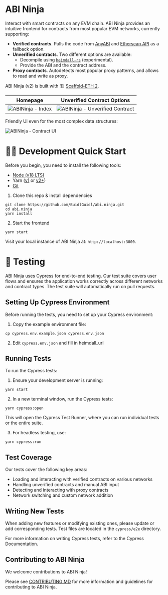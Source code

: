 # ABI Ninja

Interact with smart contracts on any EVM chain. ABI Ninja provides an intuitive frontend for contracts from most popular EVM networks, currently supporting:

- **Verified contracts**. Pulls the code from [AnyABI](https://anyabi.xyz/) and [Etherscan API](https://docs.etherscan.io/) as a fallback option.
- **Unverified contracts**. Two different options are available:
  - Decompile using [`heimdall-rs`](https://github.com/Jon-Becker/heimdall-rs) (experimental).
  - Provide the ABI and the contract address.
- **Proxy contracts**. Autodetects most popular proxy patterns, and allows to read and write as proxy.

ABI Ninja (v2) is built with 🏗 [Scaffold-ETH 2](https://github.com/scaffold-eth/scaffold-eth-2).

|                                                     Homepage                                                      |                                                   Unverified Contract Options                                                   |
| :---------------------------------------------------------------------------------------------------------------: | :-----------------------------------------------------------------------------------------------------------------------------: |
| ![ABINinja - Index](https://github.com/BuidlGuidl/abi.ninja/assets/55535804/3b7e0f12-1423-4835-bda3-2e12d65b4f15) | ![ABINinja - Unverified Contract](https://github.com/BuidlGuidl/abi.ninja/assets/55535804/d30d76a3-35d0-4b3f-8633-c8e531999be6) |

Friendly UI even for the most complex data structures:

![ABINinja - Contract UI](https://github.com/BuidlGuidl/abi.ninja/assets/55535804/7b3ec72b-c70b-4357-9f76-d10cb673530c)

# 🏄‍♂️ Development Quick Start

Before you begin, you need to install the following tools:

- [Node (v18 LTS)](https://nodejs.org/en/download/)
- Yarn ([v1](https://classic.yarnpkg.com/en/docs/install/) or [v2+](https://yarnpkg.com/getting-started/install))
- [Git](https://git-scm.com/downloads)

1. Clone this repo & install dependencies

```
git clone https://github.com/BuidlGuidl/abi.ninja.git
cd abi.ninja
yarn install
```

2. Start the frontend

```
yarn start
```

Visit your local instance of ABI Ninja at: `http://localhost:3000`.

# 🧪 Testing

ABI Ninja uses Cypress for end-to-end testing. Our test suite covers user flows and ensures the application works correctly across different networks and contract types. The test suite will automatically run on pull requests.

## Setting Up Cypress Environment

Before running the tests, you need to set up your Cypress environment:

1. Copy the example environment file:
  
```
cp cypress.env.example.json cypress.env.json
```

2. Edit `cypress.env.json` and fill in heimdall_url


## Running Tests

To run the Cypress tests:

1. Ensure your development server is running:

```
yarn start
```

2. In a new terminal window, run the Cypress tests:

```
yarn cypress:open
```

This will open the Cypress Test Runner, where you can run individual tests or the entire suite.

3. For headless testing, use:

```
yarn cypress:run
```

## Test Coverage

Our tests cover the following key areas:

- Loading and interacting with verified contracts on various networks
- Handling unverified contracts and manual ABI input
- Detecting and interacting with proxy contracts
- Network switching and custom network addition

## Writing New Tests

When adding new features or modifying existing ones, please update or add corresponding tests. Test files are located in the `cypress/e2e` directory.

For more information on writing Cypress tests, refer to the Cypress Documentation.


## Contributing to ABI Ninja

We welcome contributions to ABI Ninja!

Please see [CONTRIBUTING.MD](https://github.com/BuidlGuidl/abi.ninja/blob/main/CONTRIBUTING.md) for more information and guidelines for contributing to ABI Ninja.
